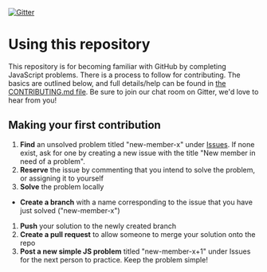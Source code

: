 [![Gitter](https://badges.gitter.im/Join%20Chat.svg)](https://gitter.im/codingforeveryone/js?utm_source=badge&utm_medium=badge&utm_campaign=pr-badge&utm_content=badge)

# Using this repository

This repository is for becoming familiar with GitHub by completing JavaScript problems.
There is a process to follow for contributing. The basics are outlined below, and full details/help can be found in [the CONTRIBUTING.md file](CONTRIBUTING.md). Be sure to join our chat room on Gitter, we'd love to hear from you!

## Making your first contribution

1. **Find** an unsolved problem titled "new-member-x" under [Issues](../../issues). If none exist, ask for one by creating a new issue with the title "New member in need of a problem".
1. **Reserve** the issue by commenting that you intend to solve the problem, or assigning it to yourself
1. **Solve** the problem locally
* **Create a branch** with a name corresponding to the issue that you have just solved ("new-member-x")
1. **Push** your solution to the newly created branch
1. **Create a pull request** to allow someone to merge your solution onto the repo
1. **Post a new simple JS problem** titled "new-member-x+1" under Issues for the next person to practice. Keep the problem simple!
